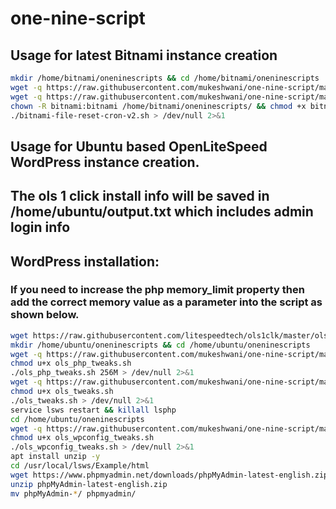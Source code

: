 # one-nine-script
## Usage for latest Bitnami instance creation
```bash
mkdir /home/bitnami/oneninescripts && cd /home/bitnami/oneninescripts
wget -q https://raw.githubusercontent.com/mukeshwani/one-nine-script/main/bitnami-file-reset-cron-v2.sh
wget -q https://raw.githubusercontent.com/mukeshwani/one-nine-script/main/bitnami-file-reset-commands-v2.sh
chown -R bitnami:bitnami /home/bitnami/oneninescripts/ && chmod +x bitnami-file-reset-cron-v2.sh && chmod +x bitnami-file-reset-commands-v2.sh
./bitnami-file-reset-cron-v2.sh > /dev/null 2>&1
```

## Usage for Ubuntu based OpenLiteSpeed WordPress instance creation.
## The ols 1 click install info will be saved in /home/ubuntu/output.txt which includes admin login info
## WordPress installation: 
### If you need to increase the php memory_limit property then add the correct memory value as a parameter into the script as shown below.
```bash
wget https://raw.githubusercontent.com/litespeedtech/ols1clk/master/ols1clk.sh && bash ols1clk.sh --wordpress --quiet > /home/ubuntu/output.txt
mkdir /home/ubuntu/oneninescripts && cd /home/ubuntu/oneninescripts
wget -q https://raw.githubusercontent.com/mukeshwani/one-nine-script/main/ols_php_tweaks.sh
chmod u+x ols_php_tweaks.sh
./ols_php_tweaks.sh 256M > /dev/null 2>&1
wget -q https://raw.githubusercontent.com/mukeshwani/one-nine-script/main/ols_tweaks.sh
chmod u+x ols_tweaks.sh
./ols_tweaks.sh > /dev/null 2>&1
service lsws restart && killall lsphp
cd /home/ubuntu/oneninescripts
wget -q https://raw.githubusercontent.com/mukeshwani/one-nine-script/main/ols_wpconfig_tweaks.sh
chmod u+x ols_wpconfig_tweaks.sh
./ols_wpconfig_tweaks.sh > /dev/null 2>&1
apt install unzip -y
cd /usr/local/lsws/Example/html
wget https://www.phpmyadmin.net/downloads/phpMyAdmin-latest-english.zip
unzip phpMyAdmin-latest-english.zip
mv phpMyAdmin-*/ phpmyadmin/
```
##
